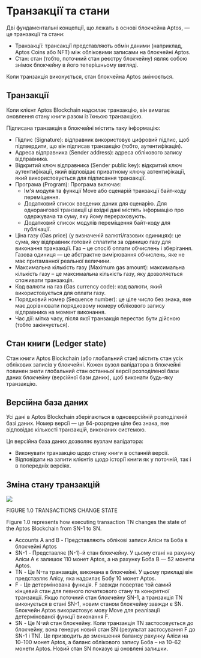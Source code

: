 # Транзакції та стани

Дві фундаментальні концепції, що лежать в основі блокчейна Aptos, — це транзакції та стани:
+ Транзакції: трансакції представляють обмін даними (наприклад, Aptos Coins або NFT) між обліковими записами на блокчейні Aptos.
+ Стан: стан (тобто, поточний стан реєстру блокчейну) являє собою знімок блокчейну в його теперішньому вигляді.

Коли транзакція виконується, стан блокчейна Aptos змінюється.

## Транзакції

Коли клієнт Aptos Blockchain надсилає транзакцію, він вимагає оновлення стану книги разом із їхньою транзакцією.

Підписана транзакція в блокчейні містить таку інформацію:

+ Підпис (Signature): відправник використовує цифровий підпис, щоб підтвердити, що він підписав транзакцію (тобто, аутентифікація).
+ Адреса відправника (Sender address): адреса облікового запису відправника.
+ Відкритий ключ відправника (Sender public key): відкритий ключ аутентифікації, який відповідає приватному ключу автентифікації, який використовується для підписання транзакції.
+ Програма (Program): Програма включає:
    + Ім'я модуля та функції Move або сценарій транзакції байт-коду переміщення.
    + Додатковий список введених даних для сценарію. Для однорангової транзакції ці вхідні дані містять інформацію про одержувача та суму, яку йому перераховують.
    + Додатковий список модулів переміщення байт-коду для публікації.
+ Ціна газу (Gas price) (у визначеній валюті/газових одиницях): це сума, яку відправник готовий сплатити за одиницю газу для виконання транзакції. Газ – це спосіб оплати обчислень і зберігання. Газова одиниця — це абстрактне вимірювання обчислень, яке не має притаманної реальної величини.
+ Максимальна кількість газу (Maximum gas amount): максимальна кількість газу – це максимальна кількість газу, яку дозволяється споживати транзакція.
+ Код валюти на газ (Gas currency code): код валюти, який використовується для оплати газу.
+ Порядковий номер (Sequence number): це ціле число без знака, яке має дорівнювати порядковому номеру облікового запису відправника на момент виконання.
+ Час дії: мітка часу, після якої транзакція перестає бути дійсною (тобто закінчується).

## Стан книги (Ledger state)

Стан книги Aptos Blockchain (або глобальний стан) містить стан усіх облікових записів у блокчейні. Кожен вузол валідатора в блокчейні повинен знати глобальний стан останньої версії розподіленої бази даних блокчейну (версійної бази даних), щоб виконати будь-яку транзакцію.

## Версійна база даних

Усі дані в Aptos Blockchain зберігаються в одноверсійній розподіленій базі даних. Номер версії — це 64-розрядне ціле без знака, яке відповідає кількості транзакцій, виконаних системою.

Ця версійна база даних дозволяє вузлам валідатора:
+ Виконувати транзакцію щодо стану книги в останній версії.
+ Відповідати на запити клієнтів щодо історії книги як у поточній, так і в попередніх версіях.

## Зміна стану транзакцій

![](https://aptos.dev/assets/images/transactions-7d6b830b61b1b992811649a3e3ec85de.svg)

FIGURE 1.0 TRANSACTIONS CHANGE STATE

Figure 1.0 represents how executing transaction TN changes the state of the Aptos Blockchain from SN-1 to SN.

+ Accounts A and B - Представляють облікові записи Аліси та Боба в блокчейні Aptos
+ SN-1 - Представляє (N-1)-й стан блокчейну. У цьому стані на рахунку Аліси А є залишок 110 монет Aptos, а на рахунку Боба B — 52 монети Aptos.
+ TN - Це N-та транзакція, виконана в блокчейні. У цьому прикладі він представляє Алісу, яка надсилає Бобу 10 монет Aptos.
+ F - Це детермінована функція. F завжди повертає той самий кінцевий стан для певного початкового стану та конкретної транзакції. Якщо поточний стан блокчейну SN-1, а транзакція TN виконується в стані SN-1, новим станом блокчейну завжди є SN. Блокчейн Aptos використовує мову Move для реалізації детермінованої функції виконання F.
+ SN - Це N-ий стан блокчейну. Коли транзакція TN застосовується до блокчейну, вона генерує новий стан SN (результат застосування F до SN-1 і TN). Це призводить до зменшення балансу рахунку Аліси на 10–100 монет Aptos, а баланс облікового запису Боба – на 10–62 монети Aptos. Новий стан SN показує ці оновлені залишки.

